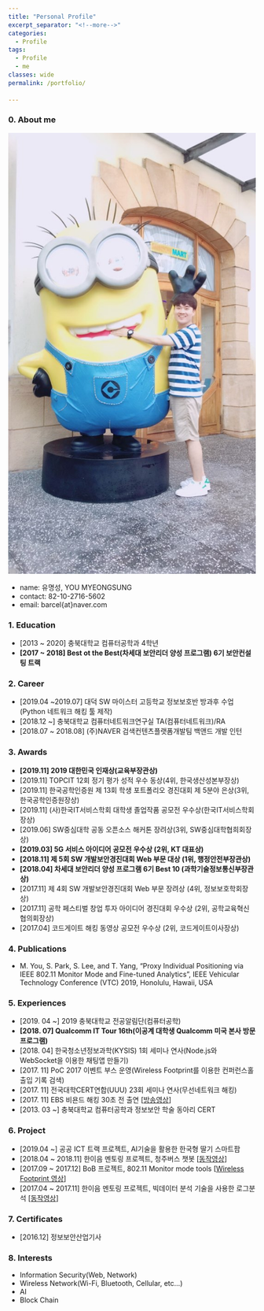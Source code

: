 ```yaml
---
title: "Personal Profile"
excerpt_separator: "<!--more-->"
categories:
  - Profile
tags:
  - Profile
  - me
classes: wide
permalink: /portfolio/

---
```

### 0. About me
  ![나](/img/프로필2.jpg)

  - name: 유명성, YOU MYEONGSUNG
  - contact: 82-10-2716-5602
  - email: barcel{at}naver.com


### 1. Education
  - [2013 ~ 2020] 충북대학교 컴퓨터공학과 4학년
  - **[2017 ~ 2018] Best ot the Best(차세대 보안리더 양성 프로그램) 6기 보안컨설팅 트랙**


### 2. Career
  - [2019.04 ~2019.07] 대덕 SW 마이스터 고등학교 정보보호반 방과후 수업(Python 네트워크 해킹 툴 제작)
  - [2018.12 ~] 충북대학교 컴퓨터네트워크연구실 TA(컴퓨터네트워크)/RA
  - [2018.07 ~ 2018.08] (주)NAVER 검색컨텐츠플랫폼개발팀 백앤드 개발 인턴


### 3. Awards
  - **[2019.11] 2019 대한민국 인재상(교육부장관상)**
  - [2019.11] TOPCIT 12회 정기 평가 성적 우수 동상(4위, 한국생산성본부장상)
  - [2019.11] 한국공학인증원 제 13회 학생 포트폴리오 경진대회 제 5분야 은상(3위, 한국공학인증원장상)
  - [2019.11] (사)한국IT서비스학회 대학생 졸업작품 공모전 우수상(한국IT서비스학회장상)
  - [2019.06] SW중심대학 공동 오픈소스 해커톤 장려상(3위, SW중심대학협희회장상)
  - **[2019.03] 5G 서비스 아이디어 공모전 우수상 (2위, KT 대표상)**
  - **[2018.11] 제 5회 SW 개발보안경진대회 Web 부문 대상 (1위, 행정안전부장관상)**
  - **[2018.04] 차세대 보안리더 양성 프로그램 6기 Best 10 (과학기술정보통신부장관상)**
  - [2017.11] 제 4회 SW 개발보안경진대회 Web 부문 장려상 (4위, 정보보호학회장상)
  - [2017.11] 공학 페스티벌 창업 투자 아이디어 경진대회 우수상 (2위, 공학교육혁신협의회장상)
  - [2017.04] 코드게이트 해킹 동영상 공모전 우수상 (2위, 코드게이트이사장상)


### 4. Publications
  - M. You, S. Park, S. Lee, and T. Yang, “Proxy Individual Positioning via IEEE 802.11 Monitor Mode and Fine-tuned Analytics”, IEEE Vehicular Technology Conference (VTC) 2019, Honolulu, Hawaii, USA


### 5. Experiences
  - [2019. 04 ~] 2019 충북대학교 전공알림단(컴퓨터공학)
  - **[2018. 07] Qualcomm IT Tour 16th(이공계 대학생 Qualcomm 미국 본사 방문 프로그램)**
  - [2018. 04] 한국청소년정보과학(KYSIS) 1회 세미나 연사(Node.js와 WebSocket을 이용한 채팅앱 만들기)
  - [2017. 11] PoC 2017 이벤트 부스 운영(Wireless Footprint를 이용한 컨퍼런스홀 출입 기록 검색)
  - [2017. 11] 전국대학CERT연합(UUU) 23회 세미나 연사(무선네트워크 해킹)
  - [2017. 11] EBS 비욘드 해킹 30초 전 출연 [[방송영상](https://youtu.be/6EH6bZhaUiU?t=1499)]
  - [2013. 03 ~] 충북대학교 컴퓨터공학과 정보보안 학술 동아리 CERT


### 6. Project
  - [2019.04 ~] 공공 ICT 트랙 프로젝트, AI기술을 활용한 한국형 딸기 스마트팜
  - [2018.04 ~ 2018.11] 한이음 멘토링 프로젝트, 청주버스 챗봇 [[동작영상](https://www.youtube.com/watch?v=Aj3q7wahONU)]
  - [2017.09 ~ 2017.12] BoB 프로젝트, 802.11 Monitor mode tools [[Wireless Footprint 영상](https://www.youtube.com/watch?v=RZrJAW5xc8o)]
  - [2017.04 ~ 2017.11] 한이음 멘토링 프로젝트, 빅데이터 분석 기술을 사용한 로그분석 [[동작영상](https://www.youtube.com/watch?v=zdMtmL-eGdA)]


### 7. Certificates
  - [2016.12] 정보보안산업기사


### 8. Interests
  - Information Security(Web, Network)
  - Wireless Network(Wi-Fi, Bluetooth, Cellular, etc...)
  - AI
  - Block Chain
